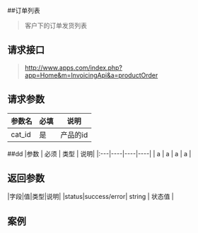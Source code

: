##订单列表

> 客户下的订单发货列表

## 请求接口

> http://www.apps.com/index.php?app=Home&m=InvoicingApi&a=productOrder


## 请求参数


|参数名| 必填| 说明|
|:---|----|----|
|cat_id | 是| 产品的id |


##dd
|参数 | 必须 | 类型 | 说明|
|:---|----|----|----|
| a | a | a | a |


## 返回参数

|字段|值|类型|说明|
|status|success/error| string | 状态值 |


## 案例